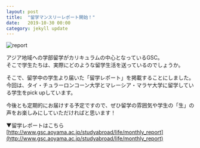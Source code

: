 ```yaml
---
layout: post
title:  "留学マンスリーレポート開始！"
date:   2019-10-30 00:00
category: jekyll update
---
```


![report](http://www.gsc.aoyama.ac.jp/assets/images/v1/2019/monthly_report_tajima06.jpg)

アジア地域への学部留学がカリキュラムの中心となっているGSC。  
そこで学生たちは、実際にどのような留学生活を送っているのでしょうか。

そこで、留学中の学生より届いた「留学レポート」を掲載することにしました。  
今回は、タイ・チュラーロンコーン大学とマレーシア・マラヤ大学に留学している学生をpick upしています。

今後とも定期的にお届けする予定ですので、ぜひ留学の雰囲気や学生の「生」の声をお楽しみにしていただければと思います！

▼留学レポートはこちら  
[http://www.gsc.aoyama.ac.jp/studyabroad/life/monthly_report](http://www.gsc.aoyama.ac.jp/studyabroad/life/monthly_report)


[jekyll-docs]: https://jekyllrb.com/docs/home
[jekyll-gh]:   https://github.com/jekyll/jekyll
[jekyll-talk]: https://talk.jekyllrb.com/
